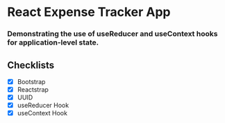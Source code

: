 # React Expense Tracker App
### Demonstrating the use of useReducer and useContext hooks for application-level state.

## Checklists
- [x] Bootstrap
- [x] Reactstrap
- [x] UUID
- [x] useReducer Hook
- [x] useContext Hook
